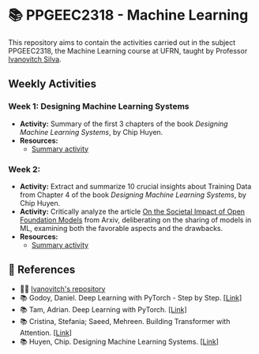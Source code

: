 # 📚 PPGEEC2318 - Machine Learning

This repository aims to contain the activities carried out in the subject PPGEEC2318, the Machine Learning course at UFRN, taught by Professor [Ivanovitch Silva](https://github.com/ivanovitchm).

## Weekly Activities

### Week 1: Designing Machine Learning Systems
- **Activity:** Summary of the first 3 chapters of the book _Designing Machine Learning Systems_, by Chip Huyen. 
- **Resources:**
  - [Summary activity](./week_01/)

### Week 2: 
- **Activity:** Extract and summarize 10 crucial insights about Training Data from Chapter 4 of the book _Designing Machine Learning Systems_, by Chip Huyen. 
- **Activity:** Critically analyze the article [On the Societal Impact of Open Foundation Models](https://arxiv.org/pdf/2403.07918.pdf) from Arxiv, deliberating on the sharing of models in ML, examining both the favorable aspects and the drawbacks.
- **Resources:**
  - [Summary activity](./week_02/)

## 📖 References
- 👨‍🏫 [Ivanovitch's repository](https://github.com/ivanovitchm/PPGEEC2318)
- 📚 Godoy, Daniel. Deep Learning with PyTorch - Step by Step. [[Link]](https://pytorchstepbystep.com/)
- 📚 Tam, Adrian. Deep Learning with PyTorch. [[Link]](https://machinelearningmastery.com/deep-learning-with-pytorch/)
- 📚 Cristina, Stefania; Saeed, Mehreen. Building Transformer with Attention. [[Link]](https://machinelearningmastery.com/transformer-models-with-attention/)
- 📚 Huyen, Chip. Designing Machine Learning Systems. [[Link]](https://www.oreilly.com/library/view/designing-machine-learning/9781098107956/)